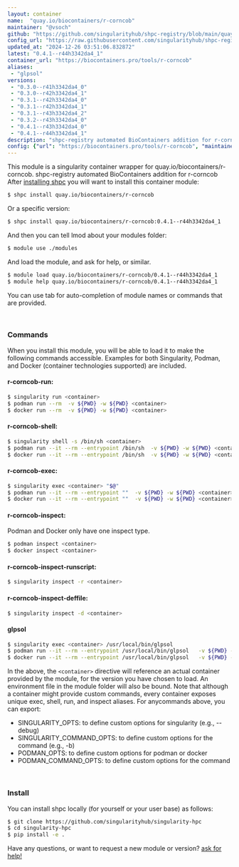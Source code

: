 ```yaml
---
layout: container
name:  "quay.io/biocontainers/r-corncob"
maintainer: "@vsoch"
github: "https://github.com/singularityhub/shpc-registry/blob/main/quay.io/biocontainers/r-corncob/container.yaml"
config_url: "https://raw.githubusercontent.com/singularityhub/shpc-registry/main/quay.io/biocontainers/r-corncob/container.yaml"
updated_at: "2024-12-26 03:51:06.832872"
latest: "0.4.1--r44h3342da4_1"
container_url: "https://biocontainers.pro/tools/r-corncob"
aliases:
 - "glpsol"
versions:
 - "0.3.0--r41h3342da4_0"
 - "0.3.0--r42h3342da4_1"
 - "0.3.1--r42h3342da4_0"
 - "0.3.1--r42h3342da4_1"
 - "0.3.1--r43h3342da4_2"
 - "0.3.2--r43h3342da4_0"
 - "0.4.1--r43h3342da4_0"
 - "0.4.1--r44h3342da4_1"
description: "shpc-registry automated BioContainers addition for r-corncob"
config: {"url": "https://biocontainers.pro/tools/r-corncob", "maintainer": "@vsoch", "description": "shpc-registry automated BioContainers addition for r-corncob", "latest": {"0.4.1--r44h3342da4_1": "sha256:3b983f74173329535d18a6e6756088ff3bb2ee470cbbc1b77073419cf1942ea6"}, "tags": {"0.3.0--r41h3342da4_0": "sha256:515be655b655296720a14cacbcd65b02c77b53fbd67b77a2c8447341f4c7acb8", "0.3.0--r42h3342da4_1": "sha256:aa9f89d8deb470c3a89bb99a88e54f345d4cc008e909eea41b92e830bcf25e2f", "0.3.1--r42h3342da4_0": "sha256:a715fcd926fbeee06ddbc234cbd57bdfa6dddef7c33c2b3b90b54132345faaee", "0.3.1--r42h3342da4_1": "sha256:4ee760ee9c878bc3524ba710d0a021615c12798fd28fb3e9577e71278994f572", "0.3.1--r43h3342da4_2": "sha256:8b269bb6649e5bb39f69885fcdc4eb139bb48b5cf8ed8dd60e7aba9b364e8b62", "0.3.2--r43h3342da4_0": "sha256:e5e748da79a7032828d11d69b4880d50336e7fdd7aa82e2d6a19c09ef05b1060", "0.4.1--r43h3342da4_0": "sha256:c09f937a23d4a910dd09983ed0ede55ceb53a7248cf46a474e0b534e5368fad3", "0.4.1--r44h3342da4_1": "sha256:3b983f74173329535d18a6e6756088ff3bb2ee470cbbc1b77073419cf1942ea6"}, "docker": "quay.io/biocontainers/r-corncob", "aliases": {"glpsol": "/usr/local/bin/glpsol"}}
---
```


This module is a singularity container wrapper for quay.io/biocontainers/r-corncob.
shpc-registry automated BioContainers addition for r-corncob
After [installing shpc](#install) you will want to install this container module:


```bash
$ shpc install quay.io/biocontainers/r-corncob
```

Or a specific version:

```bash
$ shpc install quay.io/biocontainers/r-corncob:0.4.1--r44h3342da4_1
```

And then you can tell lmod about your modules folder:

```bash
$ module use ./modules
```

And load the module, and ask for help, or similar.

```bash
$ module load quay.io/biocontainers/r-corncob/0.4.1--r44h3342da4_1
$ module help quay.io/biocontainers/r-corncob/0.4.1--r44h3342da4_1
```

You can use tab for auto-completion of module names or commands that are provided.

<br>

### Commands

When you install this module, you will be able to load it to make the following commands accessible.
Examples for both Singularity, Podman, and Docker (container technologies supported) are included.

#### r-corncob-run:

```bash
$ singularity run <container>
$ podman run --rm  -v ${PWD} -w ${PWD} <container>
$ docker run --rm  -v ${PWD} -w ${PWD} <container>
```

#### r-corncob-shell:

```bash
$ singularity shell -s /bin/sh <container>
$ podman run --it --rm --entrypoint /bin/sh  -v ${PWD} -w ${PWD} <container>
$ docker run --it --rm --entrypoint /bin/sh  -v ${PWD} -w ${PWD} <container>
```

#### r-corncob-exec:

```bash
$ singularity exec <container> "$@"
$ podman run --it --rm --entrypoint ""  -v ${PWD} -w ${PWD} <container> "$@"
$ docker run --it --rm --entrypoint ""  -v ${PWD} -w ${PWD} <container> "$@"
```

#### r-corncob-inspect:

Podman and Docker only have one inspect type.

```bash
$ podman inspect <container>
$ docker inspect <container>
```

#### r-corncob-inspect-runscript:

```bash
$ singularity inspect -r <container>
```

#### r-corncob-inspect-deffile:

```bash
$ singularity inspect -d <container>
```


#### glpsol

```bash
$ singularity exec <container> /usr/local/bin/glpsol
$ podman run --it --rm --entrypoint /usr/local/bin/glpsol   -v ${PWD} -w ${PWD} <container> -c " $@"
$ docker run --it --rm --entrypoint /usr/local/bin/glpsol   -v ${PWD} -w ${PWD} <container> -c " $@"
```



In the above, the `<container>` directive will reference an actual container provided
by the module, for the version you have chosen to load. An environment file in the
module folder will also be bound. Note that although a container
might provide custom commands, every container exposes unique exec, shell, run, and
inspect aliases. For anycommands above, you can export:

 - SINGULARITY_OPTS: to define custom options for singularity (e.g., --debug)
 - SINGULARITY_COMMAND_OPTS: to define custom options for the command (e.g., -b)
 - PODMAN_OPTS: to define custom options for podman or docker
 - PODMAN_COMMAND_OPTS: to define custom options for the command

<br>

### Install

You can install shpc locally (for yourself or your user base) as follows:

```bash
$ git clone https://github.com/singularityhub/singularity-hpc
$ cd singularity-hpc
$ pip install -e .
```

Have any questions, or want to request a new module or version? [ask for help!](https://github.com/singularityhub/singularity-hpc/issues)